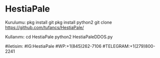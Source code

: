 # HestiaPale
Kurulumu:
pkg install git
pkg install python2
git clone https://github.com/tufancs/HestiaPale/

Kullanımı:
cd HestiaPale
python2 HestiaPaleDDOS.py

#iletisim:
#IG:HestiaPale
#WP:+1(845)262-7106
#TELEGRAM:+1(279)800-2241
